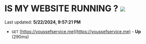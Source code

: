 # IS MY WEBSITE RUNNING ? [![](https://img.shields.io/static/v1?label=Sponsor&message=%E2%9D%A4&logo=GitHub&color=%23fe8e86)](https://github.com/sponsors/<username>)

Last updated: **5/22/2024, 9:57:21 PM**

- `GET` [https://youssefservice.me](https://youssefservice.me) - **Up** (290ms)

